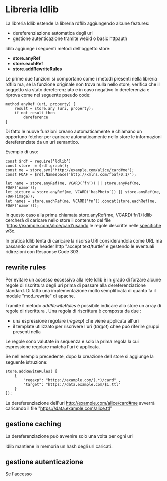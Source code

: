 Libreria ldlib
===============

La libreria ldlib estende la libreria rdflib aggiungendo alcune features:

- dereferenziazione automatica degli uri
- gestione autenticazione tramite webid o basic httpauth

ldlib aggiunge  i seguenti metodi dell'oggetto store:

- **store.anyRef** 
- **store.eachRef** 
- **store.addRewriteRules** 

Le prime due funzioni si comportano come i metodi presenti nella libreria rdflib ma, se la funzione
originale non trova nulla nello store, verifica che il soggetto sia stato dereferenziato e in 
caso negativo lo dereferenzia e riprova come nel seguente pseudo code:

```
method anyRef (uri, property) {
	result = store.any (uri, property);
	if not result then
		dereference
}
```
 
Di fatto le nuove funzioni creano automaticamente e chiamano un opportuno fetcher per caricare automaticamente nello store le informazioni dereferenziate da un uri semantico.



Esempio di uso:

```
const $rdf = require(‘ldlib’)
const store  = $rdf.graph();
const me = store.sym('http://example.com/alice/card#me');
const FOAF = $rdf.Namespace('http://xmlns.com/foaf/0.1/');

let name = store.anyRef(me, VCARD(‘fn’)) || store.anyRef(me, FOAF(‘name’));
let picture = store.anyRef(me, VCARD(‘hasPhoto’)) || store.anyRef(me, FOAF(image));
let names = store.eachRef(me, VCARD(‘fn’)).concat(store.eachRef(me, FOAF(‘name’)));
```

In questo caso alla prima chiamata store.anyRef(me, VCARD(‘fn’)) ldlib cercherà di caricare nello store il contenuto del file 'https://example.com/alice/card'usando le regole descritte nelle [specifiche w3c](https://www.w3.org/2001/tag/doc/httpRange-14/2007-05-31/HttpRange-14).

In pratica ldlib tenta di caricare la risorsa URI considerandola come URL ma passando come header http 
"accept text/turtle" e gestendo le eventuali ridirezioni con Response Code 303.

## rewrite rules

Per evitare un accesso eccessivo alla rete ldlib è in grado di forzare alcune regole di riscrittura degli uri prima di passare alla dereferenziazione standard. Di fatto una implementazione molto semplificata di quanto fa il module "mod_rewrite" di apache.

Tramite il metodo *addRewiteRules* è possibile indicare allo store un array di regole di riscrittura .  Una regola di riscrittura è composta da due :

- una espressione regolare (*regexp*) che viene applicata all'uri
- il template utilizzato per riscrivere l'uri (*target*) chee può riferire gruppi presenti nella

Le regole sono valutate in sequenza e solo la prima regola la cui espressione regolare matcha l'uri è applicata.

Se nell'esempio precedente, dopo la creazione dell store si aggiunge la seguente istruzione:

```
store.addRewiteRules( [
	{
		"regexp": "https://example.com/(.*)/card" ,
		"target": "https://data.example.com/$1.ttl"
	}
]);
```

La dereferenziazione dell'uri http://example.com/alice/card#me avverrà caricando il file "https://data.example.com/alice.ttl"

## gestione caching

La dereferenziazione può avvenire solo una volta per ogni uri

ldlib mantiene in memoria  un hash degli url caricati. 


## gestione autenticazione

Se l'accesso